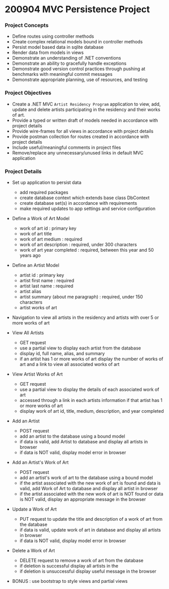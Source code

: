 # 200904 MVC Persistence Project

### Project Concepts

- Define routes using controller methods
- Create complex relational models bound in controller methods
- Persist model based data in sqlite database 
- Render data from models in views
- Demonstrate an understanding of .NET conventions
- Demonstrate an ability to gracefully handle exceptions
- Demonstrate good version control practices through pushing at benchmarks with meaningful commit messages
- Demonstrate appropriate planning, use of resources, and testing

### Project Objectives

- Create a .NET MVC `Artist Residency Program` application to view, add, update and delete artists participating in the residency and their works of art. 
- Provide a typed or written draft of models needed in accordance with project details
- Provide wire-frames for all views in accordance with project details
- Provide postman collection for routes created in accordance with project details
- Include useful/meaningful comments in project files
- Remove/replace any unnecessary/unused links in default MVC application

### Project Details
- Set up application to persist data
    - add required packages
    - create database context which extends base class DbContext
    - create database set(s) in accordance with requirements
    - make required updates to app settings and service configuration

- Define a Work of Art Model
    - work of art id : primary key
    - work of art title 
    - work of art medium : required
    - work of art description : required, under 300 characters
    - work of art year completed : required, between this year and 50 years ago
- Define an Artist Model
    - artist id : primary key
    - artist first name : required
    - artist last name : required
    - artist alias
    - artist summary (about me paragraph) : required, under 150 characters
    - artist works of art

- Navigation to view all artists in the residency and artists with over 5 or more works of art 

- View All Artists 
    - GET request
    - use a partial view to display each artist from the database
    - display id, full name, alias, and summary
	- if an artist has 1 or more works of art display the number of works of art and a link to view all associated works of art 

- View Artist Works of Art
    - GET request 
    - use a partial view to display the details of each associated work of art
	- accessed through a link in each artists information if that artist has 1 or more works of art
    - display work of art id, title, medium, description, and year completed

- Add an Artist
	- POST request
    - add an artist to the database using a bound model
    - if data is valid, add Artist to database and display all artists in browser
    - if data is NOT valid, display model error in browser

- Add an Artist's Work of Art
	- POST request
    - add an artist's work of art to the database using a bound model
    - if the artist associated with the new work of art is found and data is valid, add Work of Art to database and display all artist in browser
    - if the artist associated with the new work of art is NOT found or data is NOT valid, display an appropriate message in the browser 

- Update a Work of Art
    - PUT request to update the title and description of a work of art from the database
    - if data is valid, update work of art in database and display all artists in browser
    - if data is NOT valid, display model error in browser

- Delete a Work of Art
    - DELETE request to remove a work of art from the database
    - if deletion is successful display all artists in the
    - if deletion is unsuccessful display useful message in the browser

- BONUS : use bootstrap to style views and partial views
